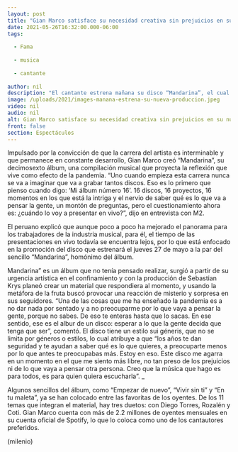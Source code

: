 ```yaml
---
layout: post
title: "Gian Marco satisface su necesidad creativa sin prejuicios en su nuevo disco Mandarina"
date: 2021-05-26T16:32:00.000-06:00
tags:
  
  - Fama
  
  - musica
  
  - cantante
  
author: nil
description: "El cantante estrena mañana su disco “Mandarina”, el cual realizó durante el aislamiento en compañía de sus amigos."
image: /uploads/2021/images-manana-estrena-su-nueva-produccion.jpeg
video: nil
audio: nil
alt: Gian Marco satisface su necesidad creativa sin prejuicios en su nuevo disco Mandarina
front: false
section: Espectáculos
---
```


Impulsado por la convicción de que la carrera del artista es interminable y que permanece en constante desarrollo, Gian Marco creó “Mandarina”, su decimosexto álbum, una compilación musical que proyecta la reflexión que vive como efecto de la pandemia. “Uno cuando empieza esta carrera nunca se va a imaginar que va a grabar tantos discos. Eso es lo primero que pienso cuando digo: ‘Mi álbum número 16’. 16 discos, 16 proyectos, 16 momentos en los que está la intriga y el nervio de saber qué es lo que va a pensar la gente, un montón de preguntas, pero el cuestionamiento ahora es: ¿cuándo lo voy a presentar en vivo?”, dijo en entrevista con M2. 

El peruano explicó que aunque poco a poco ha mejorado el panorama para los trabajadores de la industria musical, para él, el tiempo de las presentaciones en vivo todavía se encuentra lejos, por lo que está enfocado en la promoción del disco que estrenará el jueves 27 de mayo a la par del sencillo “Mandarina”, homónimo del álbum. 

Mandarina” es un álbum que no tenía pensado realizar, surgió a partir de su urgencia artística en el confinamiento y con la producción de Sebastian Krys planeó crear un material que respondiera al momento, y usando la metáfora de la fruta buscó provocar una reacción de misterio y sorpresa en sus seguidores. “Una de las cosas que me ha enseñado la pandemia es a no dar nada por sentado y a no preocuparme por lo que vaya a pensar la gente, porque no sabes. De eso te enteras hasta que lo sacas. En ese sentido, ese es el albur de un disco: esperar a lo que la gente decida que tenga que ser”, comentó. 
El disco tiene un estilo sui géneris, que no se limita por géneros o estilos, lo cual atribuye a que “los años te dan seguridad y te ayudan a saber qué es lo que quieres, a preocuparte menos por lo que antes te preocupabas más. Estoy en eso. Este disco me agarra en un momento en el que me siento más libre, no tan preso de los prejuicios ni de lo que vaya a pensar otra persona. Creo que la música que hago es para todos, es para quien quiera escucharla”. _ 

Algunos sencillos del álbum, como “Empezar de nuevo”, “Vivir sin ti” y “En tu maleta”, ya se han colocado entre las favoritas de los oyentes. De los 11 temas que integran el material, hay tres duetos: con Diego Torres, Rozalén y Coti. Gian Marco cuenta con más de 2.2 millones de oyentes mensuales en su cuenta oficial de Spotify, lo que lo coloca como uno de los cantautores preferidos.

(milenio)